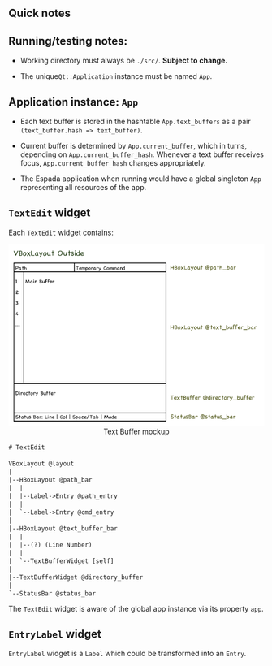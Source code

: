 ## Quick notes

## Running/testing notes:

* Working directory must always be `./src/`.  **Subject to change.**

* The unique`Qt::Application` instance must be named `App`.

## Application instance: `App`

* Each text buffer is stored in the hashtable `App.text_buffers` as a pair `(text_buffer.hash => text_buffer)`.

* Current buffer is determined by `App.current_buffer`, which in turns, depending on `App.current_buffer_hash`.  Whenever a text buffer receives focus, `App.current_buffer_hash` changes appropriately.

* The Espada application when running would have a global singleton `App` representing all resources of the app.

## `TextEdit` widget

Each `TextEdit` widget contains:

<div style="align: center; text-align: center">
    <img src="../concepts/text_buffer.png" /><br />
    Text Buffer mockup
</div>

    # TextEdit

    VBoxLayout @layout
    |
    |--HBoxLayout @path_bar
    |  |
    |  |--Label->Entry @path_entry
    |  |
    |  `--Label->Entry @cmd_entry
    |
    |--HBoxLayout @text_buffer_bar
    |  |
    |  |--(?) (Line Number)
    |  |
    |  `--TextBufferWidget [self]
    |  
    |--TextBufferWidget @directory_buffer
    |
    `--StatusBar @status_bar

The `TextEdit` widget is aware of the global app instance via its property `app`.

## `EntryLabel` widget

`EntryLabel` widget is a `Label` which could be transformed into an `Entry`.

